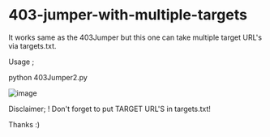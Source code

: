# 403-jumper-with-multiple-targets
It works same as the 403Jumper but this one can take multiple target URL's via targets.txt.

Usage ;

python 403Jumper2.py

![image](https://user-images.githubusercontent.com/68515706/186446357-4594fb45-f906-448e-a1c7-e807fd84c88b.png)

Disclaimer;
! Don't forget to put TARGET URL'S in targets.txt!

Thanks :)
